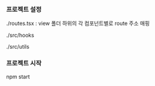 ### 프로젝트 설정

./routes.tsx
: view 폴더 하위의 각 컴포넌트별로 route 주소 매핑

./src/hooks

./src/utils

### 프로젝트 시작

npm start
